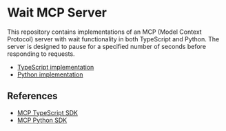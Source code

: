 # Wait MCP Server

This repository contains implementations of an MCP (Model Context Protocol) server with wait functionality in both TypeScript and Python. The server is designed to pause for a specified number of seconds before responding to requests.

- [TypeScript implementation](ts)
- [Python implementation](py)

## References

- [MCP TypeScript SDK](https://github.com/modelcontextprotocol/typescript-sdk)
- [MCP Python SDK](https://github.com/modelcontextprotocol/python-sdk)
